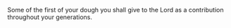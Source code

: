 Some of the first of your dough you shall give to the Lord as a contribution throughout your generations.
